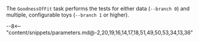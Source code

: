 The `GoodnessOfFit` task performs the tests for either data (`--branch 0`) and multiple, configurable toys (`--branch 1` or higher).

<div class="dhi_parameter_table">

--8<-- "content/snippets/parameters.md@-2,20,19,16,14,17,18,51,49,50,53,34,13,36"

</div>
